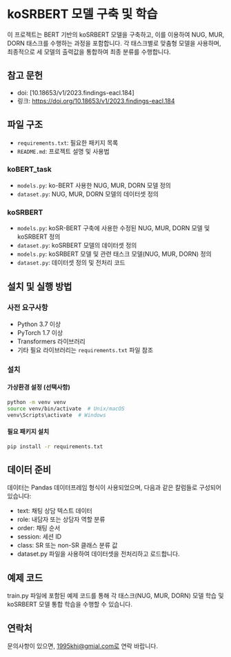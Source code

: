 # koSRBERT 모델 구축 및 학습

이 프로젝트는 BERT 기반의 koSRBERT 모델을 구축하고, 이를 이용하여 NUG, MUR, DORN 태스크를 수행하는 과정을 포함합니다. 각 태스크별로 맞춤형 모델을 사용하며, 최종적으로 세 모델의 출력값을 통합하여 최종 분류를 수행합니다.



## 참고 문헌
- doi: [10.18653/v1/2023.findings-eacl.184]
- 링크: https://doi.org/10.18653/v1/2023.findings-eacl.184



## 파일 구조
- `requirements.txt`: 필요한 패키지 목록
- `README.md`: 프로젝트 설명 및 사용법

  
  
### koBERT_task
- `models.py`: ko-BERT 사용한 NUG, MUR, DORN 모델 정의
- `dataset.py`: NUG, MUR, DORN 모델의 데이터셋 정의

  

### koSRBERT
- `models.py`: koSR-BERT 구축에 사용한 수정된 NUG, MUR, DORN 모델 및 koSRBERT 정의
- `dataset.py`: koSRBERT 모델의 데이터셋 정의
- `models.py`: koSRBERT 모델 및 관련 태스크 모델(NUG, MUR, DORN) 정의
- `dataset.py`: 데이터셋 정의 및 전처리 코드




## 설치 및 실행 방법

### 사전 요구사항
- Python 3.7 이상
- PyTorch 1.7 이상
- Transformers 라이브러리
- 기타 필요 라이브러리는 `requirements.txt` 파일 참조

### 설치

#### 가상환경 설정 (선택사항)
```bash
python -m venv venv
source venv/bin/activate  # Unix/macOS
venv\Scripts\activate  # Windows
```

#### 필요 패키지 설치
```bash
pip install -r requirements.txt
```



## 데이터 준비

데이터는 Pandas 데이터프레임 형식이 사용되었으며, 다음과 같은 칼럼들로 구성되어 있습니다:

- text: 채팅 상담 텍스트 데이터
- role: 내담자 또는 상담자 역할 분류
- order: 채팅 순서
- session: 세션 ID
- class: SR 또는 non-SR 클래스 분류 값
- dataset.py 파일을 사용하여 데이터셋을 전처리하고 로드합니다.



## 예제 코드

train.py 파일에 포함된 예제 코드를 통해 각 태스크(NUG, MUR, DORN) 모델 학습 및 koSRBERT 모델 통합 학습을 수행할 수 있습니다.



## 연락처

문의사항이 있으면, 1995khi@gmial.com로 연락 바랍니다.

